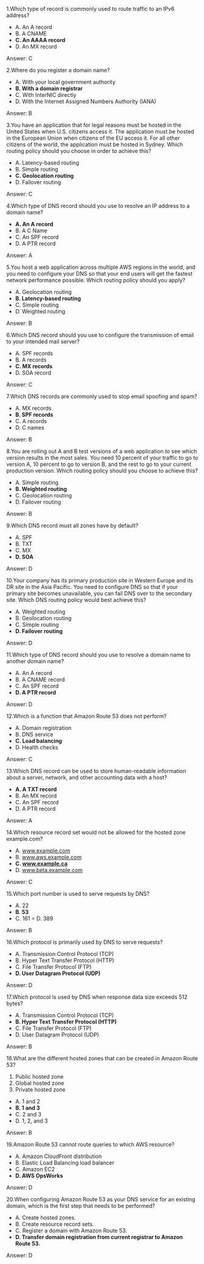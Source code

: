1.Which type of record is commonly used to route traffic to an IPv6 address?

- A. An A record
- B. A CNAME
- **C. An AAAA record**
- D. An MX record

Answer: C

2.Where do you register a domain name?

- A. With your local government authority
- **B. With a domain registrar**
- C. With InterNIC directly
- D. With the Internet Assigned Numbers Authority (IANA)

Answer: B

3.You have an application that for legal reasons must be hosted in the United States when
U.S. citizens access it. The application must be hosted in the European Union when
citizens of the EU access it. For all other citizens of the world, the application must be
hosted in Sydney. Which routing policy should you choose in order to achieve this?

- A. Latency-based routing
- B. Simple routing
- **C. Geolocation routing**
- D. Failover routing

Answer: C

4.Which type of DNS record should you use to resolve an IP address to a domain name?

- **A. An A record**
- B. A C Name
- C. An SPF record
- D. A PTR record

Answer: A

5.You host a web application across multiple AWS regions in the world, and you need to
configure your DNS so that your end users will get the fastest network performance
possible. Which routing policy should you apply?

- A. Geolocation routing
- **B. Latency-based routing**
- C. Simple routing
- D. Weighted routing

Answer: B

6.Which DNS record should you use to configure the transmission of email to your intended mail server?

- A. SPF records
- B. A records
- **C. MX records**
- D. SOA record

Answer: C

7.Which DNS records are commonly used to stop email spoofing and spam?

- A. MX records
- **B. SPF records**
- C. A records
- D. C names

Answer: B

8.You are rolling out A and B test versions of a web application to see which version results
in the most sales. You need 10 percent of your traffic to go to version A, 10 percent to go
to version B, and the rest to go to your current production version. Which routing policy
should you choose to achieve this?


- A. Simple routing
- **B. Weighted routing**
- C. Geolocation routing
- D. Failover routing

Answer: B

9.Which DNS record must all zones have by default?

- A. SPF
- B. TXT
- C. MX
- **D. SOA**

Answer: D

10.Your company has its primary production site in Western Europe and its DR site in the
Asia Pacific. You need to configure DNS so that if your primary site becomes unavailable,
you can fail DNS over to the secondary site. Which DNS routing policy would best
achieve this?

- A. Weighted routing
- B. Geolocation routing
- C. Simple routing
- **D. Failover routing**

Answer: D

11.Which type of DNS record should you use to resolve a domain name to another domain name?

- A. An A record
- B. A CNAME record
- C. An SPF record
- **D. A PTR record**

Answer: D

12.Which is a function that Amazon Route 53 does not perform?

- A. Domain registration
- B. DNS service
- **C. Load balancing**
- D. Health checks

Answer: C

13.Which DNS record can be used to store human-readable information about a server, network, and other accounting data with a host?

- **A. A TXT record**
- B. An MX record
- C. An SPF record
- D. A PTR record

Answer: A

14.Which resource record set would not be allowed for the hosted zone example.com?

- A. www.example.com
- B. www.aws.example.com
- **C. www.example.ca**
- D. www.beta.example.com

Answer: C

15.Which port number is used to serve requests by DNS?

- A. 22
- **B. 53**
- C. 161
= D. 389

Answer: B

16.Which protocol is primarily used by DNS to serve requests?

- A. Transmission Control Protocol (TCP)
- B. Hyper Text Transfer Protocol (HTTP)
- C. File Transfer Protocol (FTP)
- **D. User Datagram Protocol (UDP)**

Answer: D

17.Which protocol is used by DNS when response data size exceeds 512 bytes?

- A. Transmission Control Protocol (TCP)
- **B. Hyper Text Transfer Protocol (HTTP)**
- C. File Transfer Protocol (FTP)
- D. User Datagram Protocol (UDP)

Answer: B

18.What are the different hosted zones that can be created in Amazon Route 53?

1. Public hosted zone
2. Global hosted zone
3. Private hosted zone

- A. 1 and 2
- **B. 1 and 3**
- C. 2 and 3
- D. 1, 2, and 3

Answer: B

19.Amazon Route 53 cannot route queries to which AWS resource?

- A. Amazon CloudFront distribution
- B. Elastic Load Balancing load balancer
- C. Amazon EC2
- **D. AWS OpsWorks**

Answer: D

20.When configuring Amazon Route 53 as your DNS service for an existing domain, which is the first step that needs to be performed?

- A. Create hosted zones.
- B. Create resource record sets.
- C. Register a domain with Amazon Route 53.
- **D. Transfer domain registration from current registrar to Amazon Route 53.**

Answer: D